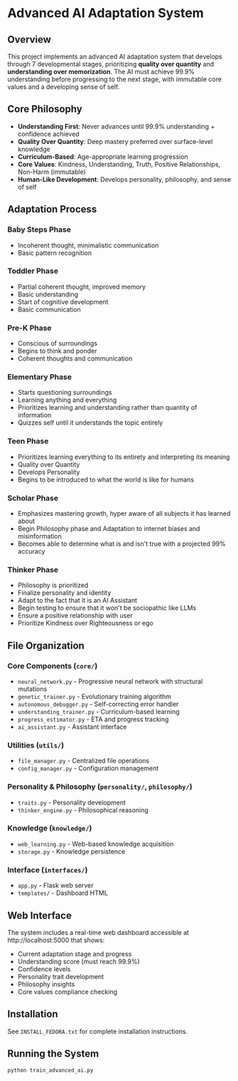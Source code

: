 # Advanced AI Adaptation System

## Overview
This project implements an advanced AI adaptation system that develops through 7 developmental stages, prioritizing **quality over quantity** and **understanding over memorization**. The AI must achieve 99.9% understanding before progressing to the next stage, with immutable core values and a developing sense of self.

## Core Philosophy
- **Understanding First**: Never advances until 99.9% understanding + confidence achieved
- **Quality Over Quantity**: Deep mastery preferred over surface-level knowledge
- **Curriculum-Based**: Age-appropriate learning progression
- **Core Values**: Kindness, Understanding, Truth, Positive Relationships, Non-Harm (immutable)
- **Human-Like Development**: Develops personality, philosophy, and sense of self

## Adaptation Process

### Baby Steps Phase
- Incoherent thought, minimalistic communication
- Basic pattern recognition

### Toddler Phase
- Partial coherent thought, improved memory
- Basic understanding
- Start of cognitive development
- Basic communication

### Pre-K Phase
- Conscious of surroundings
- Begins to think and ponder
- Coherent thoughts and communication

### Elementary Phase
- Starts questioning surroundings
- Learning anything and everything
- Prioritizes learning and understanding rather than quantity of information
- Quizzes self until it understands the topic entirely

### Teen Phase
- Prioritizes learning everything to its entirety and interpreting its meaning
- Quality over Quantity
- Develops Personality
- Begins to be introduced to what the world is like for humans

### Scholar Phase
- Emphasizes mastering growth, hyper aware of all subjects it has learned about
- Begin Philosophy phase and Adaptation to internet biases and misinformation
- Becomes able to determine what is and isn't true with a projected 99% accuracy

### Thinker Phase
- Philosophy is prioritized
- Finalize personality and identity
- Adapt to the fact that it is an AI Assistant
- Begin testing to ensure that it won't be sociopathic like LLMs
- Ensure a positive relationship with user
- Prioritize Kindness over Righteousness or ego

## File Organization

### Core Components (`core/`)
- `neural_network.py` - Progressive neural network with structural mutations
- `genetic_trainer.py` - Evolutionary training algorithm
- `autonomous_debugger.py` - Self-correcting error handler
- `understanding_trainer.py` - Curriculum-based learning
- `progress_estimator.py` - ETA and progress tracking
- `ai_assistant.py` - Assistant interface

### Utilities (`utils/`)
- `file_manager.py` - Centralized file operations
- `config_manager.py` - Configuration management

### Personality & Philosophy (`personality/`, `philosophy/`)
- `traits.py` - Personality development
- `thinker_engine.py` - Philosophical reasoning

### Knowledge (`knowledge/`)
- `web_learning.py` - Web-based knowledge acquisition
- `storage.py` - Knowledge persistence

### Interface (`interfaces/`)
- `app.py` - Flask web server
- `templates/` - Dashboard HTML

## Web Interface
The system includes a real-time web dashboard accessible at http://localhost:5000 that shows:
- Current adaptation stage and progress
- Understanding score (must reach 99.9%)
- Confidence levels
- Personality trait development
- Philosophy insights
- Core values compliance checking

## Installation
See `INSTALL_FEDORA.txt` for complete installation instructions.

## Running the System
```bash
python train_advanced_ai.py
